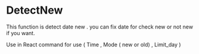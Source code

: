 # DetectNew
This function is detect date new . you can fix date for check new or not new if you want.

Use in React 
 command for use 
( Time , Mode ( new or old) , Limit_day )
